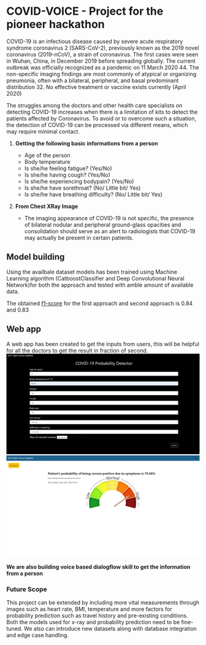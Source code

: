 # COVID-VOICE - Project for the pioneer hackathon

COVID-19 is an infectious disease caused by severe acute respiratory syndrome coronavirus 2 (SARS-CoV-2), previously known as the 2019 novel coronavirus (2019-nCoV), a strain of coronavirus. The first cases were seen in Wuhan, China, in December 2019 before spreading globally. The current outbreak was officially recognized as a pandemic on 11 March 2020 44. The non-specific imaging findings are most commonly of atypical or organizing pneumonia, often with a bilateral, peripheral, and basal predominant distribution 32. No effective treatment or vaccine exists currently (April 2020)  

The struggles among the doctors and other health care specialists on detecting COVID-19 increases when there is a limitation of kits to detect the patients affected by Coronavirus. To avoid or to overcome such a situation, the detection of COVID-19 can be processed via different means, which may require minimal contact. 

1. **Getting the following basic informations from a person**
    - Age of the person
    - Body temperature 
    - Is she/he feeling fatigue? (Yes/No)
    - Is she/he having cough? (Yes/No)
    - Is she/he experiencing bodypain? (Yes/No)
    - Is she/he have sorethroat? (No/ Little bit/ Yes)
    - Is she/he have breathing difficulty? (No/ Little bit/ Yes)
  
2. **From Chest XRay Image**
    - The imaging appearance of COVID-19 is not specific, the presence of bilateral nodular and peripheral ground-glass opacities and consolidation should serve as an alert to radiologists that COVID-19 may actually be present in certain patients.
## Model building 
Using the availbale dataset models has been trained using Machine Learning algorithm (CatboostClassifier and Deep Convolutional Neural Network)for both the approach and tested with amble amount of available data.

The obtained [f1-score](https://towardsdatascience.com/accuracy-precision-recall-or-f1-331fb37c5cb9) for the first approach and second approach is 0.84 and 0.83

## Web app

A web app has been created to get the inputs from users, this will be helpful for all the doctors to get the result in fraction of second.
![preview](imgs/img1.png)
![preview2](imgs/img2.png)

**We are also building voice based dialogflow skill to get the information from a person**

### Future Scope
This project can be extended by including more vital measurements through images such as heart rate, BMI, temperature and more factors for probability prediction such as travel history and pre-existing conditions. Both the models used for x-ray and probability prediction need to be fine-tuned. We also can introduce new datasets along with database integration and edge case handling. 

